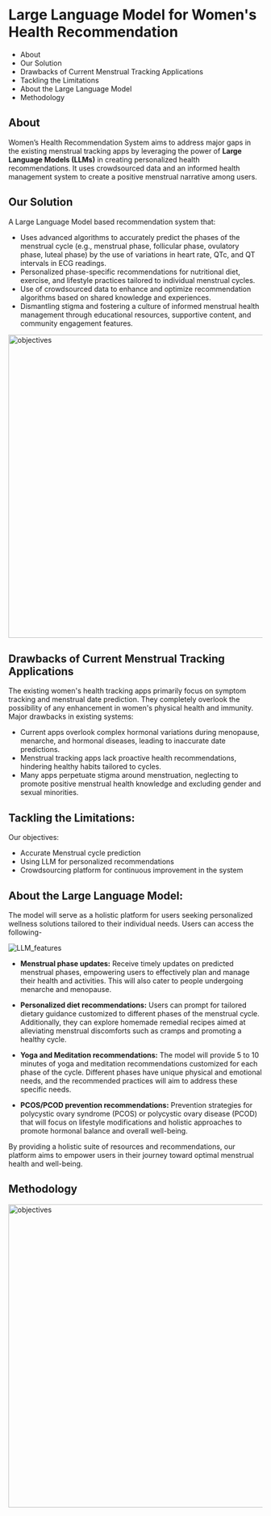 # Large Language Model for Women's Health Recommendation
-  About
-  Our Solution
-  Drawbacks of Current Menstrual Tracking Applications
-  Tackling the Limitations
-  About the Large Language Model
-  Methodology

## About

Women’s Health Recommendation System aims to address major gaps in the existing menstrual tracking apps by leveraging the power of **Large Language Models (LLMs)** in creating personalized health recommendations. It uses crowdsourced data and an informed health management system to create a positive menstrual narrative among users. 



## Our Solution
A Large Language Model based recommendation system that:

- Uses advanced algorithms to accurately predict the phases of the menstrual cycle (e.g., menstrual phase, follicular phase, ovulatory phase, luteal phase) by the use of variations in heart rate, QTc, and QT intervals in ECG readings.
- Personalized phase-specific recommendations for nutritional diet, exercise, and lifestyle practices tailored to individual menstrual cycles.
- Use of crowdsourced data to enhance and optimize recommendation algorithms based on shared knowledge and experiences.
- Dismantling stigma and fostering a culture of informed menstrual health management through educational resources, supportive content, and community engagement features.

<img width="600" alt="objectives" src="https://github.com/Palak-Kaushik/WHRS/assets/124910256/baf2232d-a4f9-4e7e-ba69-700c2808eb84">



## Drawbacks of Current Menstrual Tracking Applications

The existing women's health tracking apps primarily focus on symptom tracking and menstrual date prediction. They completely overlook the possibility of any enhancement in women's physical health and immunity. Major drawbacks in existing systems:
 
- Current apps overlook complex hormonal variations during menopause, menarche, and hormonal diseases, leading to inaccurate date predictions. 
- Menstrual tracking apps lack proactive health recommendations, hindering healthy habits tailored to cycles. 
- Many apps perpetuate stigma around menstruation, neglecting to promote positive menstrual health knowledge and excluding gender and sexual minorities.

## Tackling the Limitations:

Our objectives:

- Accurate Menstrual cycle prediction 
- Using LLM for personalized recommendations
- Crowdsourcing platform for continuous improvement in the system


## About the Large Language Model:

The model will serve as a holistic platform for users seeking personalized wellness solutions tailored to their individual needs. Users can access the following-

![LLM_features](https://github.com/Palak-Kaushik/WHRS/assets/112189682/0bf213a1-f9ea-4039-a5dc-bf3ce4fee41e)

- **Menstrual phase updates:** Receive timely updates on predicted menstrual phases, empowering users to effectively plan and manage their health and activities. This will also cater to people undergoing menarche and menopause.

- **Personalized diet recommendations:** Users can prompt for tailored dietary guidance customized to different phases of the menstrual cycle. Additionally, they can explore homemade remedial recipes aimed at alleviating menstrual discomforts such as cramps and promoting a healthy cycle.

- **Yoga and Meditation recommendations:** The model will provide 5 to 10 minutes of yoga and meditation recommendations customized for each phase of the cycle. Different phases have unique physical and emotional needs, and the recommended practices will aim to address these specific needs.

- **PCOS/PCOD prevention recommendations:** Prevention strategies for polycystic ovary syndrome (PCOS) or polycystic ovary disease (PCOD) that will focus on lifestyle modifications and holistic approaches to promote hormonal balance and overall well-being.


By providing a holistic suite of resources and recommendations, our platform aims to empower users in their journey toward optimal menstrual health and well-being.

## Methodology

<img width="600" alt="objectives" src="https://github.com/Palak-Kaushik/Womens-Health-Recommendation-System/assets/124910256/f14ac24b-3418-4f36-98c4-708069ca798a">




